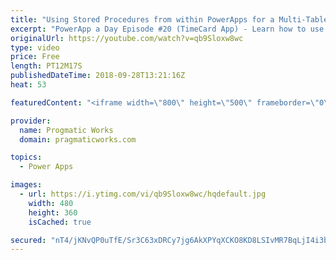 ```yaml
---
title: "Using Stored Procedures from within PowerApps for a Multi-Table Delete or Update"
excerpt: "PowerApp a Day Episode #20 (TimeCard App) - Learn how to use Stored Procedures from within PowerApps to update or delete from multiple tables in one click with the assistance of Microsoft Flow.  Power App Training: https://pragmaticworks.com/Training/On-Demand-Training/Introduction-to-Powerapps  To vote"
originalUrl: https://youtube.com/watch?v=qb9Sloxw8wc
type: video
price: Free
length: PT12M17S
publishedDateTime: 2018-09-28T13:21:16Z
heat: 53

featuredContent: "<iframe width=\"800\" height=\"500\" frameborder=\"0\" src=\"https://www.youtube.com/embed/qb9Sloxw8wc\" allow=\"accelerometer; autoplay; encrypted-media; gyroscope; picture-in-picture\" allowfullscreen></iframe>"

provider:
  name: Progmatic Works
  domain: pragmaticworks.com

topics:
  - Power Apps

images:
  - url: https://i.ytimg.com/vi/qb9Sloxw8wc/hqdefault.jpg
    width: 480
    height: 360
    isCached: true

secured: "nT4/jKNvQP0uTfE/Sr3C63xDRCy7jg6AkXPYqXCKO8KD8LSIvMR7BqLjI4i3bWCCzC9zpYpOaoF9gkDVBBqKucOKvHLLYXuoH3n7RkjZEwyj9KPRDBZnCThMvyur+m+/ugNpgxaGdaxDJrXUDLNmS4y0jKOmmPrF2p95vzhtO3KVleEKCc1m6vo4tSbuCnAMRvp9Kwsc1gR1FthiIUFzfZ/J6fz7RJduwQdBNmBidMvr5ir9R4Ge2DnmHJgzfSLuqppVxftogX6zm4grIrE++g8lJaugxbmIQVHJWvcAFBsDQWLYpW01W6QOmhIn5OneOHzwJYIA5h5Be1YCvY8aM9n6sxmuUd86sjZrz7+KL4NAxxVJ8q29z+civg4HbwwLIFX/+VpFu4cV2mKep5owujZpFHwjN7l1rqUKi7s/sYY=;oTdcNec6L90Sb8Z6NCQWFQ=="
---
```


